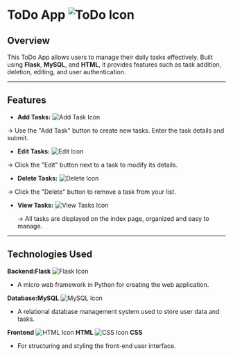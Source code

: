 # ToDo App ![ToDo Icon](https://img.icons8.com/fluency-systems-filled/50/ffffff/todo-list.png)

## Overview
This ToDo App allows users to manage their daily tasks effectively. Built using **Flask**, **MySQL**, and **HTML**, it provides features such as task addition, deletion, editing, and user authentication.

---

## Features

- **Add Tasks:** ![Add Task Icon](https://img.icons8.com/fluency-systems-filled/48/ffffff/add.png)  

 -> Use the "Add Task" button to create new tasks. Enter the task details and submit.
- **Edit Tasks:** ![Edit Icon](https://img.icons8.com/fluency-systems-filled/48/ffffff/edit.png) 
 
 -> Click the "Edit" button next to a task to modify its details.
- **Delete Tasks:** ![Delete Icon](https://img.icons8.com/fluency-systems-filled/48/ffffff/trash.png)  
 
 -> Click the "Delete" button to remove a task from your list. 
- **View Tasks:** ![View Tasks Icon](https://img.icons8.com/fluency-systems-filled/48/ffffff/view.png)  
 
  -> All tasks are displayed on the index page, organized and easy to manage.

---

## Technologies Used

**Backend:Flask**
![Flask Icon](https://img.icons8.com/ios-filled/50/000000/flask.png)
 - A micro web framework in Python for creating the web application.
   
 **Database:MySQL**
![MySQL Icon](https://img.icons8.com/fluency-systems-filled/48/ffffff/mysql.png)  
 - A relational database management system used to store user data and tasks.

**Frontend**
![HTML Icon](https://img.icons8.com/color/50/000000/html-5.png) **HTML**
![CSS Icon](https://img.icons8.com/color/50/000000/css3.png)  **CSS**
 - For structuring and styling the front-end user interface.



